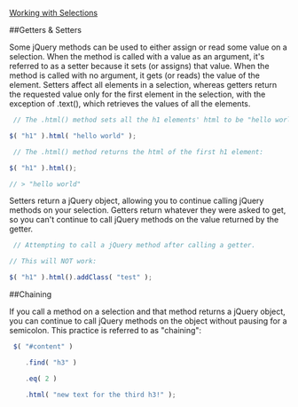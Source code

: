 ﻿[Working with Selections](http://learn.jquery.com/using-jquery-core/working-with-selections/)


##Getters & Setters

Some jQuery methods can be used to either assign or read some value on a selection.
When the method is called with a value as an argument,
it's referred to as a setter because it sets (or assigns) that value. 
When the method is called with no argument, it gets (or reads) the value of the element. 
Setters affect all elements in a selection, whereas getters return the requested value only for the first element 
in the selection, with the exception of .text(), which retrieves the values of all the elements.

```js
 // The .html() method sets all the h1 elements' html to be "hello world":

$( "h1" ).html( "hello world" );

 // The .html() method returns the html of the first h1 element:

$( "h1" ).html();

// > "hello world"

```

 Setters return a jQuery object, allowing you to continue calling jQuery methods on your selection. 
Getters return whatever they were asked to get, so you can't continue to call jQuery methods on the 
value returned by the getter.

```js
 // Attempting to call a jQuery method after calling a getter.

// This will NOT work:

$( "h1" ).html().addClass( "test" );
```

##Chaining

If you call a method on a selection and that method returns a jQuery object,
 you can continue to call jQuery methods on the object without pausing for a semicolon. 
This practice is referred to as "chaining":

```js
 $( "#content" )

    .find( "h3" )

    .eq( 2 )

    .html( "new text for the third h3!" );
```

 


 
